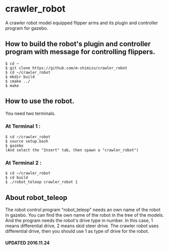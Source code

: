 # crawler_robot
A crawler robot model equipped flipper arms and its plugin and controller program for gazebo.

## How to build the robot's plugin and controller program with message for controlling flippers.
    $ cd ~
    $ git clone https://github.com/m-shimizu/crawler_robot
    $ cd ~/crawler_robot
    $ mkdir build  
    $ cmake ../  
    $ make  

## How to use the robot.
You need two terminals.

### At Terminal 1 :  
    $ cd ~/crawler_robot
    $ source setup.bash  
    $ gazebo  
    (And select the "Insert" tab, then spawn a "crawler_robot")

### At Terminal 2 :  
    $ cd ~/crawler_robot
    $ cd build  
    $ ./robot_teleop crawler_robot 1  

## About robot\_teleop
The robot control program "robot\_teleop" needs an own name of the robot in gazebo. You can find the own name of the robot in the tree of the models.  
And the program needs the robot's drive type in number. In this case, 1 means differential drive, 2 means skid steer drive. The crawler robot uses differential drive, then you should use 1 as type of drive for the robot.

#### UPDATED 2016.11.24
